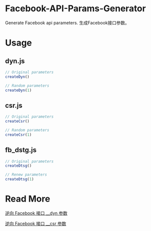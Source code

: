 # Facebook-API-Params-Generator
Generate Facebook api parameters. 生成Facebook接口参数。

# Usage
## dyn.js
```JavaScript
// Original parameters
createDyn()

// Random parameters
createDyn(1)
```
## csr.js
```JavaScript
// Original parameters
createCsr()

// Random parameters
createCsr(1)
```

## fb_dstg.js
```JavaScript
// Original parameters
createDtsg()

// Renew parameters
createDtsg(1)
```

# Read More
[逆向 Facebook 接口 __dyn 参数](https://dev-coco.github.io/post/Reverse-Facebook-__dyn-Param/)

[逆向 Facebook 接口 __csr 参数](https://dev-coco.github.io/post/Reverse-Facebook-__csr-Param/)

